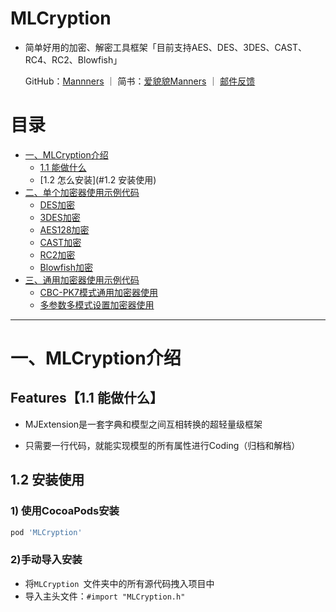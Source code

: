# MLCryption


- 简单好用的加密、解密工具框架「目前支持AES、DES、3DES、CAST、RC4、RC2、Blowfish」

  GitHub：[Mannners](https://github.com/limao0824) ｜ 简书：[爱貌貌Manners](https://www.jianshu.com/u/2a30a84c7dbc) ｜ [邮件反馈](mailto:limao0824@163.com)


# 目录 

* [一、MLCryption介绍](#一、MLCryption介绍)
   * [1.1 能做什么](#Features)
   * [1.2 怎么安装](#1.2 安装使用)
* [二、单个加密器使用示例代码](#Examples)
   * [DES加密](#JSON_Model)
   * [3DES加密](#JSONString_Model)
   * [AES128加密](#Model_contains_model)
   * [CAST加密](#Model_contains_model_array)
   * [RC2加密](#Model_name_JSON_key_mapping)
  * [Blowfish加密](#JSON_array_model_array)
* [三、通用加密器使用示例代码](#Examples)
  * [CBC-PK7模式通用加密器使用](#JSON_Model)
  * [多参数多模式设置加密器使用](#JSONString_Model)

---

# <a id="Getting_Started"></a> 一、MLCryption介绍

## <a id="Features"></a> Features【1.1 能做什么】
- MJExtension是一套字典和模型之间互相转换的超轻量级框架
* 只需要一行代码，就能实现模型的所有属性进行Coding（归档和解档）

## <a id="Installation"></a> 1.2 安装使用

### 1) 使用CocoaPods安装

```ruby
pod 'MLCryption'
```

### 2)手动导入安装
- 将`MLCryption `文件夹中的所有源代码拽入项目中
- 导入主头文件：`#import "MLCryption.h"`